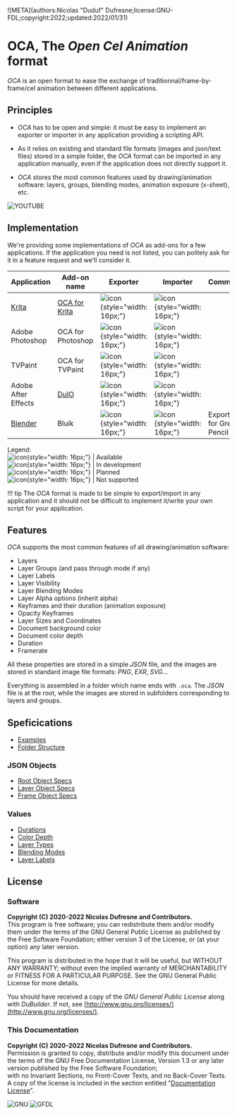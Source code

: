 ![META](authors:Nicolas "Duduf" Dufresne;license:GNU-FDL;copyright:2022;updated:2022/01/31)

# OCA, The *Open Cel Animation* format

*OCA* is an open format to ease the exchange of traditionnal/frame-by-frame/cel animation between different applications.

## Principles

- *OCA* has to be open and simple: it must be easy to implement an exporter or importer in any application providing a scripting API.

- As it relies on existing and standard file formats (images and json/text files) stored in a simple folder, the *OCA* format can be imported in any application manually, even if the application does not directly support it.

- *OCA* stores the most common features used by drawing/animation software: layers, groups, blending modes, animation exposure (x-sheet), etc.

![YOUTUBE](cjAMmYF8OtE)

## Implementation

We're providing some implementations of *OCA* as add-ons for a few applications. If the application you need is not listed, you can politely ask for it in a feature request and we'll consider it.

| Application | Add-on name | Exporter | Importer | Comments |
|---|---|---|---|---|
| [Krita](http://krita.org) | [OCA for Krita](https://github.com/Rainbox-dev/DuKRIF_OCA) | ![icon](img/icons/green_tick.png){style="width: 16px;"} | ![icon](img/icons/orange_diamond.png){style="width: 16px;"} | |
| Adobe Photoshop | OCA for Photoshop | ![icon](img/icons/orange_diamond.png){style="width: 16px;"} | ![icon](img/icons/red_circle.png){style="width: 16px;"} | |
| TVPaint | OCA for TVPaint | ![icon](img/icons/orange_diamond.png){style="width: 16px;"} | ![icon](img/icons/red_circle.png){style="width: 16px;"} | |
| Adobe After Effects | [DuIO](https://github.com/Rainbox-dev/DuAEF_DuIO) | ![icon](img/icons/red_circle.png){style="width: 16px;"} | ![icon](img/icons/green_tick.png){style="width: 16px;"} | |
| [Blender](http://blender.org) | Bluik | ![icon](img/icons/orange_diamond.png){style="width: 16px;"} | ![icon](img/icons/blue_circle.png){style="width: 16px;"} | Exporter for Grease Pencil |

Legend:  
![icon](img/icons/green_tick.png){style="width: 16px;"} | Available  
![icon](img/icons/blue_circle.png){style="width: 16px;"} | In development  
![icon](img/icons/orange_diamond.png){style="width: 16px;"} | Planned  
![icon](img/icons/red_circle.png){style="width: 16px;"} | Not supported

!!! tip
    The *OCA* format is made to be simple to export/import in any application and it should not be difficult to implement it/write your own script for your application.

## Features

*OCA* supports the most common features of all drawing/animation software:

- Layers
- Layer Groups (and pass through mode if any)
- Layer Labels
- Layer Visibility
- Layer Blending Modes
- Layer Alpha options (inherit alpha)
- Keyframes and their duration (animation exposure)
- Opacity Keyframes
- Layer Sizes and Coordinates
- Document background color
- Document color depth
- Duration
- Framerate

All these properties are stored in a simple *JSON* file, and the images are stored in standard image file formats: *PNG*, *EXR*, *SVG*...

Everything is assembled in a folder which name ends with `.oca`. The *JSON* file is at the root, while the images are stored in subfolders corresponding to layers and groups.

## Speficications

- [Examples](specs/examples.md)
- [Folder Structure](specs/folder-structure.md)

### JSON Objects

- [Root Object Specs](specs/root.md)
- [Layer Object Specs](specs/layer.md)
- [Frame Object Specs](specs/frame.md)

### Values

- [Durations](specs/durations.md)
- [Color Depth](specs/color-depth.md)
- [Layer Types](specs/layer-types.md)
- [Blending Modes](specs/blending-modes.md)
- [Layer Labels](specs/blending-modes.md)

## License

### Software

**Copyright (C)  2020-2022 Nicolas Dufresne and Contributors.**  
This program is free software; you can redistribute them and/or modify them under the terms of the GNU General Public License as published by the Free Software Foundation; either version 3 of the License, or (at your option) any later version.

This program is distributed in the hope that it will be useful, but WITHOUT ANY WARRANTY; without even the implied warranty of MERCHANTABILITY or FITNESS FOR A PARTICULAR PURPOSE. See the GNU General Public License for more details.

You should have received a copy of the *GNU General Public License* along with *DuBuilder*. If not, see [http://www.gnu.org/licenses/](http://www.gnu.org/licenses/).

### This Documentation

**Copyright (C)  2020-2022 Nicolas Dufresne and Contributors.**  
Permission is granted to copy, distribute and/or modify this document under the terms of the GNU Free Documentation License, Version 1.3 or any later version published by the Free Software Foundation;  
with no Invariant Sections, no Front-Cover Texts, and no Back-Cover Texts.
A copy of the license is included in the section entitled "[Documentation License](licenses/gfdl.md)".

![GNU](img/gnu.png) ![GFDL](img/gfdl-logo.png)
